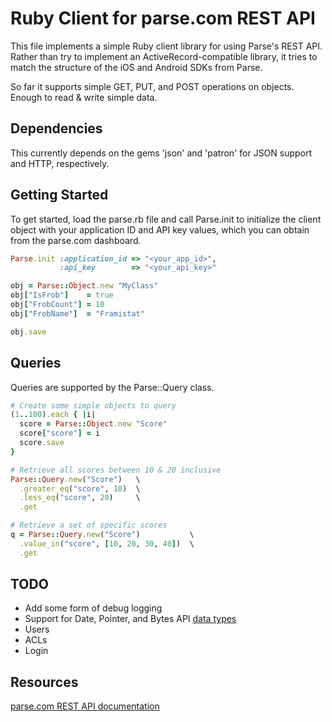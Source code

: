 # Ruby Client for parse.com REST API

This file implements a simple Ruby client library for using Parse's REST API.
Rather than try to implement an ActiveRecord-compatible library, it tries to
match the structure of the iOS and Android SDKs from Parse.

So far it supports simple GET, PUT, and POST operations on objects. Enough
to read & write simple data.

## Dependencies

This currently depends on the gems 'json' and 'patron' for JSON support and HTTP, respectively.

## Getting Started

To get started, load the parse.rb file and call Parse.init to initialize the client object with
your application ID and API key values, which you can obtain from the parse.com dashboard.

```ruby
Parse.init :application_id => "<your_app_id>",
           :api_key        => "<your_api_key>"

obj = Parse::Object.new "MyClass"
obj["IsFrob"]    = true
obj["FrobCount"] = 10
obj["FrobName"]  = "Framistat"

obj.save
```

## Queries

Queries are supported by the Parse::Query class.

```ruby
# Create some simple objects to query
(1..100).each { |i|
  score = Parse::Object.new "Score"
  score["score"] = i
  score.save
}

# Retrieve all scores between 10 & 20 inclusive
Parse::Query.new("Score")   \
  .greater_eq("score", 10)  \
  .less_eq("score", 20)     \
  .get

# Retrieve a set of specific scores
q = Parse::Query.new("Score")           \
  .value_in("score", [10, 20, 30, 40])  \
  .get

```

## TODO

- Add some form of debug logging
- Support for Date, Pointer, and Bytes API [data types](https://www.parse.com/docs/rest#objects-types)
- Users
- ACLs
- Login


## Resources

[parse.com REST API documentation](https://parse.com/docs/rest)
